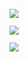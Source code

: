 ![](http://i.imgur.com/HeVAwau.jpg)

![](http://i.imgur.com/MzZnxIW.jpg)

![](http://i.imgur.com/t84xpL2.jpg)